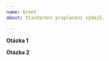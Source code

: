 ```yaml
---
name: Grant
about: Standardní proplacení výdajů.

---
```



<!--
  Toto je „komentář“, který se nezobrazí ve tvé žádosti.
  Před vyplněním žádosti si přečti vše na tomto odkazu:
  https://docs.pyvec.org/operations/support-money.html#granty
  Otázky jsou ohraničeny hvězdičkami. Odpovědi napiš do místa pod ně.
-->


**Otázka 1**


**Otázka 2**
